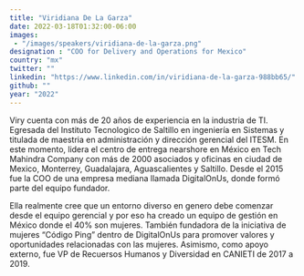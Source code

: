 ```yaml
---
title: "Viridiana De La Garza"
date: 2022-03-18T01:32:00-06:00
images: 
 - "/images/speakers/viridiana-de-la-garza.png"
designation : "COO for Delivery and Operations for Mexico"
country: "mx"
twitter: ""
linkedin: "https://www.linkedin.com/in/viridiana-de-la-garza-988bb65/"
github: ""
year: "2022"
---
```


Viry cuenta con más de 20 años de experiencia en la industria de TI. Egresada del Instituto Tecnologico de Saltillo en ingeniería en Sistemas y titulada de maestria en administración y dirección gerencial del ITESM. En este momento, lidera el centro de entrega nearshore en México en Tech Mahindra Company con más de 2000 asociados y oficinas en ciudad de Mexico, Monterrey, Guadalajara, Aguascalientes y Saltillo. Desde el 2015 fue la COO de una empresa mediana llamada DigitalOnUs, donde
formó parte del equipo fundador. 

Ella realmente cree que un entorno diverso en genero debe comenzar desde el equipo gerencial y por eso ha creado un equipo de gestión en México donde el 40% son mujeres. También fundadora de la iniciativa de mujeres “Código Ping” dentro de DigitalOnUs para promover valores y oportunidades relacionadas con las mujeres. Asimismo, como apoyo externo, fue VP de Recuersos Humanos y Diversidad en CANIETI de 2017 a 2019.
